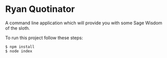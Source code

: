 # Ryan Quotinator

A command line application which will provide you with some Sage Wisdom of the sloth.

To run this project follow these steps:

    $ npm install
    $ node index